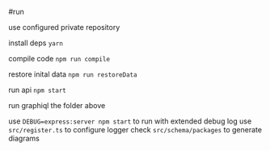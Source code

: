 #run

use configured private repository

install deps
`yarn`

compile code
`npm run compile`

restore inital data
`npm run restoreData`

run api
`npm start`

run graphiql the folder above

use  `DEBUG=express:server npm start` to run with extended debug log
use `src/register.ts` to configure logger
check `src/schema/packages` to generate diagrams
